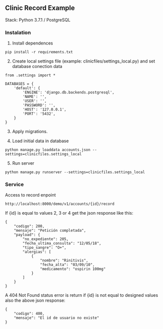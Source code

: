 ## Clinic Record Example

Stack: Python 3.7.1 / PostgreSQL

### Instalation


1. Install dependences
```
pip install -r requirements.txt
```

2. Create local settings file (example: clinicfiles/settings_local.py) and set database conection data
```
from .settings import *

DATABASES = {
    'default': {
        'ENGINE': 'django.db.backends.postgresql',
        'NAME': '',
        'USER': '',
        'PASSWORD': '',
        'HOST': '127.0.0.1',
        'PORT': '5432',
    }
}
```

3. Apply migrations.

4. Load initial data in database
```
python manage.py loaddata accounts.json --settings=clinicfiles.settings_local
```

5. Run server
```
python manage.py runserver --settings=clinicfiles.settings_local
```

### Service

Access to record enpoint
```
http://localhost:8000/demo/v1/accounts/{id}/record
```

If {id} is equal to values 2, 3 or 4 get the json response like this:

```
{
    "codigo": 200,
    "mensaje": "Petición completada",
    "payload": {
        "no_expediente": 205,
        "fecha_ultima_consulta": "12/05/18",
        "tipo_sangre": "O+",
        "alergias": [
            {
                "nombre": "Rinitivis",
                "fecha_alta": "03/09/10",
                "medicamento": "ospirin 100mg"
            }
        ]
    }
}
```

A 404 Not Found status error is return if {id} is not equal to designed values also the above json response:

```
{
    "codigo": 400,
    "mensaje": "El id de usuario no existe"
}
```
